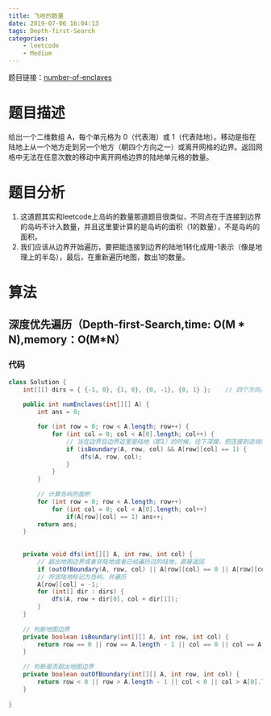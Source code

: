 ```yaml
---
title: 飞地的数量
date: 2019-07-06 16:04:13
tags: Depth-first-Search
categories:
    - leetcode
    - Medium
---
```



题目链接：[number-of-enclaves](https://leetcode-cn.com/problems/number-of-enclaves/)

# 题目描述
给出一个二维数组 A，每个单元格为 0（代表海）或 1（代表陆地）。移动是指在陆地上从一个地方走到另一个地方（朝四个方向之一）或离开网格的边界。返回网格中无法在任意次数的移动中离开网格边界的陆地单元格的数量。


# 题目分析
1. 这道题其实和leetcode上岛屿的数量那道题目很类似，不同点在于连接到边界的岛屿不计入数量，并且这里要计算的是岛屿的面积（1的数量），不是岛屿的面积。
2. 我们应该从边界开始遍历，要把能连接到边界的陆地1转化成用-1表示（像是地理上的半岛），最后，在重新遍历地图，数出1的数量。

# 算法
## 深度优先遍历（Depth-first-Search,time: O(M * N),memory：O(M*N）
### 代码
``` java
class Solution {
    int[][] dirs = { {-1, 0}, {1, 0}, {0, -1}, {0, 1} };    // 四个方向，上下左右
    
    public int numEnclaves(int[][] A) {
        int ans = 0;

        for (int row = 0; row < A.length; row++) {
            for (int col = 0; col < A[0].length; col++) {
                // 当在边界且边界这里是陆地（即1）的时候，往下深搜，把连接到这块陆地的所有陆地转化为半岛（-1）
                if (isBoundary(A, row, col) && A[row][col] == 1) {
                    dfs(A, row, col);
                }
            }
        }
        
        // 计算岛屿的面积
        for (int row = 0; row < A.length; row++)
            for (int col = 0; col < A[0].length; col++)
                if(A[row][col] == 1) ans++;
        return ans;
    }
    
    
    private void dfs(int[][] A, int row, int col) {
        // 超出地图边界或者非陆地或者已经遍历过的陆地，直接返回
        if (outOfBoundary(A, row, col) || A[row][col] == 0 || A[row][col] == -1) return;
        // 将该陆地标记为岛屿，并遍历
        A[row][col] = -1;
        for (int[] dir : dirs) {
            dfs(A, row + dir[0], col + dir[1]);
        }
    }
    
    // 判断地图边界
    private boolean isBoundary(int[][] A, int row, int col) {
        return row == 0 || row == A.length - 1 || col == 0 || col == A[0].length - 1;
    }
    
    // 判断是否超出地图边界
    private boolean outOfBoundary(int[][] A, int row, int col) {
        return row < 0 || row > A.length - 1 || col < 0 || col > A[0].length - 1;
    }
    
}
```
